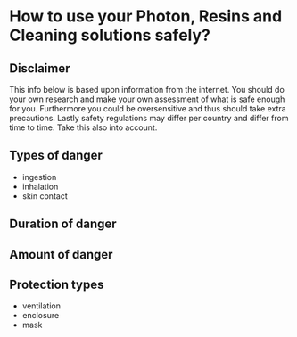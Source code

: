 # How to use your Photon, Resins and Cleaning solutions safely?

## Disclaimer
This info below is based upon information from the internet. You should do your own research and make your own assessment of what is safe enough for you. Furthermore you could be oversensitive and thus should take extra precautions. Lastly safety regulations may differ per country and differ from time to time. Take this also into account.

## Types of danger
- ingestion
- inhalation
- skin contact

## Duration of danger

## Amount of danger

## Protection types
- ventilation
- enclosure
- mask
